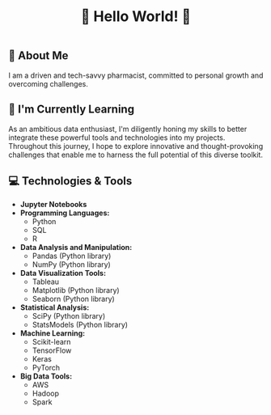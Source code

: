 <h1 align='center'> 🌟 Hello World! 🌟 </h1>
<img src="https://komarev.com/ghpvc/?username=ayqya&style=flat-square&color=blue" alt=""/>

## :bubble_tea: About Me
I am a driven and tech-savvy pharmacist, committed to personal growth and overcoming challenges.

## 🌱 I'm Currently Learning
As an ambitious data enthusiast, I'm diligently honing my skills to better integrate these powerful tools and technologies into my projects. Throughout this journey, I hope to explore innovative and thought-provoking challenges that enable me to harness the full potential of this diverse toolkit.

## 💻 Technologies & Tools
- **Jupyter Notebooks**
- **Programming Languages:**
  - Python
  - SQL
  - R
- **Data Analysis and Manipulation:**
  - Pandas (Python library)
  - NumPy (Python library)
- **Data Visualization Tools:**
  - Tableau
  - Matplotlib (Python library)
  - Seaborn (Python library)
- **Statistical Analysis:**
  - SciPy (Python library)
  - StatsModels (Python library)
- **Machine Learning:**
  - Scikit-learn
  - TensorFlow
  - Keras
  - PyTorch
- **Big Data Tools:**
  - AWS
  - Hadoop
  - Spark
